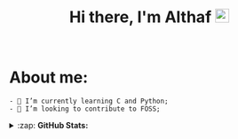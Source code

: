 <div align="center">
	<h1>Hi there, I'm Althaf <img src="https://media.giphy.com/media/hvRJCLFzcasrR4ia7z/giphy.gif" width="25px"> </h1>
</div>
<div align="center">
</div>
<br>

# About me:
	- 🌱 I’m currently learning C and Python;
	- 👯 I’m looking to contribute to FOSS;

<details>
	<summary>:zap: <b>GitHub Stats:</b></summary>
	<img 
	src="https://github-readme-stats.vercel.app/api?username=Ultrahalf&hide=stars&show_icons=true" alt="Ultrahalf's Github stats" />
</details>
<!--- referred
https://github.com/abhisheknaiidu/awesome-github-profile-readme
--->

